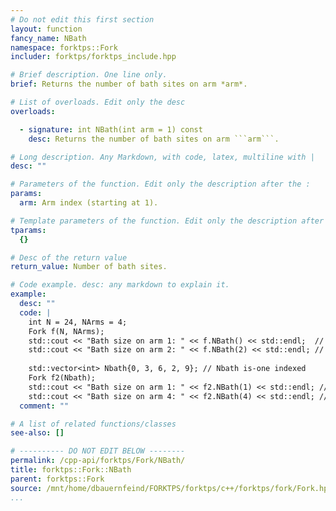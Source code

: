 ```yaml
---
# Do not edit this first section
layout: function
fancy_name: NBath
namespace: forktps::Fork
includer: forktps/forktps_include.hpp

# Brief description. One line only.
brief: Returns the number of bath sites on arm *arm*.

# List of overloads. Edit only the desc
overloads:

  - signature: int NBath(int arm = 1) const
    desc: Returns the number of bath sites on arm ```arm```.

# Long description. Any Markdown, with code, latex, multiline with |
desc: ""

# Parameters of the function. Edit only the description after the :
params:
  arm: Arm index (starting at 1).

# Template parameters of the function. Edit only the description after the :
tparams:
  {}

# Desc of the return value
return_value: Number of bath sites.

# Code example. desc: any markdown to explain it.
example:
  desc: ""
  code: |
    int N = 24, NArms = 4;
    Fork f(N, NArms);
    std::cout << "Bath size on arm 1: " << f.NBath() << std::endl;  // 5
    std::cout << "Bath size on arm 2: " << f.NBath(2) << std::endl; // 5
    
    std::vector<int> Nbath{0, 3, 6, 2, 9}; // Nbath is-one indexed
    Fork f2(Nbath);
    std::cout << "Bath size on arm 1: " << f2.NBath(1) << std::endl; // 3
    std::cout << "Bath size on arm 4: " << f2.NBath(4) << std::endl; // 9
  comment: ""

# A list of related functions/classes
see-also: []

# ---------- DO NOT EDIT BELOW --------
permalink: /cpp-api/forktps/Fork/NBath/
title: forktps::Fork::NBath
parent: forktps::Fork
source: /mnt/home/dbauernfeind/FORKTPS/forktps/c++/forktps/fork/Fork.hpp
...
```


